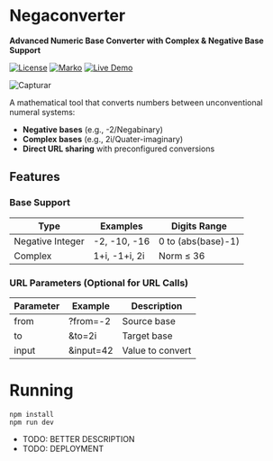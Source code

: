 # Negaconverter
**Advanced Numeric Base Converter with Complex & Negative Base Support**

[![License](https://img.shields.io/badge/license-MIT-blue.svg)](https://github.com/seuuser/seurepo/blob/main/LICENSE)
[![Marko](https://img.shields.io/badge/marko-1)](https://markojs.com/)
[![Live Demo](https://img.shields.io/badge/try_live-demo-brightgreen)](https://seusite.com?from=-2&to=2i&input=1010)


![Capturar](https://github.com/user-attachments/assets/e027768b-c322-4006-ae22-34a97bc6f53b)

A mathematical tool that converts numbers between unconventional numeral systems:

- **Negative bases** (e.g., -2/Negabinary)
- **Complex bases** (e.g., 2i/Quater-imaginary)
- **Direct URL sharing** with preconfigured conversions

## Features

### Base Support
| Type              | Examples         | Digits Range     |
|-------------------|------------------|------------------|
| Negative Integer  | -2, -10, -16     | 0 to (abs(base)-1) |
| Complex           | 1+i, -1+i, 2i    | Norm ≤ 36        |

### URL Parameters (Optional for URL Calls)
| Parameter         |	Example          |	Description     |
|-------------------|------------------|------------------|
| from              |	?from=-2         |	Source base     |
| to                |	&to=2i           |	Target base     |
| input             |	&input=42        |	Value to convert|


# Running

```
npm install
npm run dev
```

- TODO: BETTER DESCRIPTION
- TODO: DEPLOYMENT
